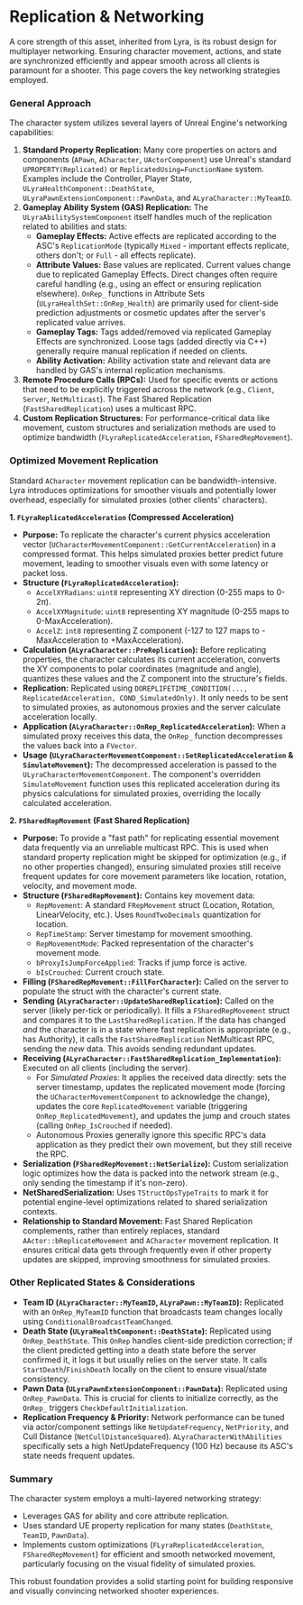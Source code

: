 # Replication & Networking

A core strength of this asset, inherited from Lyra, is its robust design for multiplayer networking. Ensuring character movement, actions, and state are synchronized efficiently and appear smooth across all clients is paramount for a shooter. This page covers the key networking strategies employed.

### General Approach

The character system utilizes several layers of Unreal Engine's networking capabilities:

1. **Standard Property Replication:** Many core properties on actors and components (`APawn`, `ACharacter`, `UActorComponent`) use Unreal's standard `UPROPERTY(Replicated)` or `ReplicatedUsing=FunctionName` system. Examples include the Controller, Player State, `ULyraHealthComponent::DeathState`, `ULyraPawnExtensionComponent::PawnData`, and `ALyraCharacter::MyTeamID`.
2. **Gameplay Ability System (GAS) Replication:** The `ULyraAbilitySystemComponent` itself handles much of the replication related to abilities and stats:
   * **Gameplay Effects:** Active effects are replicated according to the ASC's `ReplicationMode` (typically `Mixed` - important effects replicate, others don't; or `Full` - all effects replicate).
   * **Attribute Values:** Base values are replicated. Current values change due to replicated Gameplay Effects. Direct changes often require careful handling (e.g., using an effect or ensuring replication elsewhere). `OnRep_` functions in Attribute Sets (`ULyraHealthSet::OnRep_Health`) are primarily used for client-side prediction adjustments or cosmetic updates after the server's replicated value arrives.
   * **Gameplay Tags:** Tags added/removed via replicated Gameplay Effects are synchronized. Loose tags (added directly via C++) generally require manual replication if needed on clients.
   * **Ability Activation:** Ability activation state and relevant data are handled by GAS's internal replication mechanisms.
3. **Remote Procedure Calls (RPCs):** Used for specific events or actions that need to be explicitly triggered across the network (e.g., `Client`, `Server`, `NetMulticast`). The Fast Shared Replication (`FastSharedReplication`) uses a multicast RPC.
4. **Custom Replication Structures:** For performance-critical data like movement, custom structures and serialization methods are used to optimize bandwidth (`FLyraReplicatedAcceleration`, `FSharedRepMovement`).

### Optimized Movement Replication

Standard `ACharacter` movement replication can be bandwidth-intensive. Lyra introduces optimizations for smoother visuals and potentially lower overhead, especially for simulated proxies (other clients' characters).

**1. `FLyraReplicatedAcceleration` (Compressed Acceleration)**

* **Purpose:** To replicate the character's current physics acceleration vector (`UCharacterMovementComponent::GetCurrentAcceleration`) in a compressed format. This helps simulated proxies better predict future movement, leading to smoother visuals even with some latency or packet loss.
* **Structure (`FLyraReplicatedAcceleration`):**
  * `AccelXYRadians`: `uint8` representing XY direction (0-255 maps to 0-2π).
  * `AccelXYMagnitude`: `uint8` representing XY magnitude (0-255 maps to 0-MaxAcceleration).
  * `AccelZ`: `int8` representing Z component (-127 to 127 maps to -MaxAcceleration to +MaxAcceleration).
* **Calculation (`ALyraCharacter::PreReplication`):** Before replicating properties, the character calculates its current acceleration, converts the XY components to polar coordinates (magnitude and angle), quantizes these values and the Z component into the structure's fields.
* **Replication:** Replicated using `DOREPLIFETIME_CONDITION(..., ReplicatedAcceleration, COND_SimulatedOnly)`. It only needs to be sent to simulated proxies, as autonomous proxies and the server calculate acceleration locally.
* **Application (`ALyraCharacter::OnRep_ReplicatedAcceleration`):** When a simulated proxy receives this data, the `OnRep_` function decompresses the values back into a `FVector`.
* **Usage (`ULyraCharacterMovementComponent::SetReplicatedAcceleration` & `SimulateMovement`):** The decompressed acceleration is passed to the `ULyraCharacterMovementComponent`. The component's overridden `SimulateMovement` function uses this replicated acceleration during its physics calculations for simulated proxies, overriding the locally calculated acceleration.

**2. `FSharedRepMovement` (Fast Shared Replication)**

* **Purpose:** To provide a "fast path" for replicating essential movement data frequently via an unreliable multicast RPC. This is used when standard property replication might be skipped for optimization (e.g., if no other properties changed), ensuring simulated proxies still receive frequent updates for core movement parameters like location, rotation, velocity, and movement mode.
* **Structure (`FSharedRepMovement`):** Contains key movement data:
  * `RepMovement`: A standard `FRepMovement` struct (Location, Rotation, LinearVelocity, etc.). Uses `RoundTwoDecimals` quantization for location.
  * `RepTimeStamp`: Server timestamp for movement smoothing.
  * `RepMovementMode`: Packed representation of the character's movement mode.
  * `bProxyIsJumpForceApplied`: Tracks if jump force is active.
  * `bIsCrouched`: Current crouch state.
* **Filling (`FSharedRepMovement::FillForCharacter`):** Called on the server to populate the struct with the character's current state.
* **Sending (`ALyraCharacter::UpdateSharedReplication`):** Called on the server (likely per-tick or periodically). It fills a `FSharedRepMovement` struct and compares it to the `LastSharedReplication`. If the data has changed _and_ the character is in a state where fast replication is appropriate (e.g., has Authority), it calls the `FastSharedReplication` NetMulticast RPC, sending the _new_ data. This avoids sending redundant updates.
* **Receiving (`ALyraCharacter::FastSharedReplication_Implementation`):** Executed on all clients (including the server).
  * For _Simulated Proxies_: It applies the received data directly: sets the server timestamp, updates the replicated movement mode (forcing the `UCharacterMovementComponent` to acknowledge the change), updates the core `ReplicatedMovement` variable (triggering `OnRep_ReplicatedMovement`), and updates the jump and crouch states (calling `OnRep_IsCrouched` if needed).
  * Autonomous Proxies generally ignore this specific RPC's data application as they predict their own movement, but they still receive the RPC.
* **Serialization (`FSharedRepMovement::NetSerialize`):** Custom serialization logic optimizes how the data is packed into the network stream (e.g., only sending the timestamp if it's non-zero).
* **NetSharedSerialization:** Uses `TStructOpsTypeTraits` to mark it for potential engine-level optimizations related to shared serialization contexts.
* **Relationship to Standard Movement:** Fast Shared Replication complements, rather than entirely replaces, standard `AActor::bReplicateMovement` and `ACharacter` movement replication. It ensures critical data gets through frequently even if other property updates are skipped, improving smoothness for simulated proxies.

### Other Replicated States & Considerations

* **Team ID (`ALyraCharacter::MyTeamID`, `ALyraPawn::MyTeamID`):** Replicated with an `OnRep_MyTeamID` function that broadcasts team changes locally using `ConditionalBroadcastTeamChanged`.
* **Death State (`ULyraHealthComponent::DeathState`):** Replicated using `OnRep_DeathState`. This `OnRep` handles client-side prediction correction; if the client predicted getting into a death state before the server confirmed it, it logs it but usually relies on the server state. It calls `StartDeath`/`FinishDeath` locally on the client to ensure visual/state consistency.
* **Pawn Data (`ULyraPawnExtensionComponent::PawnData`):** Replicated using `OnRep_PawnData`. This is crucial for clients to initialize correctly, as the `OnRep_` triggers `CheckDefaultInitialization`.
* **Replication Frequency & Priority:** Network performance can be tuned via actor/component settings like `NetUpdateFrequency`, `NetPriority`, and Cull Distance (`NetCullDistanceSquared`). `ALyraCharacterWithAbilities` specifically sets a high NetUpdateFrequency (100 Hz) because its ASC's state needs frequent updates.

### Summary

The character system employs a multi-layered networking strategy:

* Leverages GAS for ability and core attribute replication.
* Uses standard UE property replication for many states (`DeathState`, `TeamID`, `PawnData`).
* Implements custom optimizations (`FLyraReplicatedAcceleration`, `FSharedRepMovement`) for efficient and smooth networked movement, particularly focusing on the visual fidelity of simulated proxies.

This robust foundation provides a solid starting point for building responsive and visually convincing networked shooter experiences.

